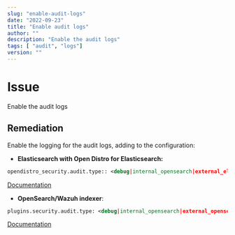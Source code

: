 ```yaml
---
slug: "enable-audit-logs"
date: "2022-09-23"
title: "Enable audit logs"
author: ""
description: "Enable the audit logs"
tags: [ "audit", "logs"]
version: ""
---
```


# Issue

Enable the audit logs

## Remediation

Enable the logging for the audit logs, adding to the configuration:

- **Elasticsearch with Open Distro for Elasticsearch:**
```xml
opendistro_security.audit.type:: <debug|internal_opensearch|external_elasticsearch|webhook|log4j>
```

[Documentation](https://opendistro.github.io/for-elasticsearch-docs/docs/security/audit-logs/)

- **OpenSearch/Wazuh indexer**:

```xml
plugins.security.audit.type: <debug|internal_opensearch|external_opensearch|webhook|log4j>
```

[Documentation](https://opensearch.org/docs/1.2/security-plugin/audit-logs/storage-types/)
